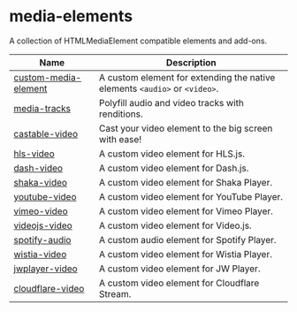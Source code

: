 # media-elements

A collection of HTMLMediaElement compatible elements and add-ons.

| Name                                                  | Description                                                                |
| ----------------------------------------------------- | -------------------------------------------------------------------------- |
| [custom-media-element](packages/custom-media-element) | A custom element for extending the native elements `<audio>` or `<video>`. |
| [media-tracks](packages/media-tracks)                 | Polyfill audio and video tracks with renditions.                           |
| [castable-video](packages/castable-video)             | Cast your video element to the big screen with ease!                       |
| [hls-video](packages/hls-video-element)               | A custom video element for HLS.js.                                         |
| [dash-video](packages/dash-video-element)             | A custom video element for Dash.js.                                        |
| [shaka-video](packages/shaka-video-element)           | A custom video element for Shaka Player.                                   |
| [youtube-video](packages/youtube-video-element)       | A custom video element for YouTube Player.                                 |
| [vimeo-video](packages/vimeo-video-element)           | A custom video element for Vimeo Player.                                   |
| [videojs-video](packages/videojs-video-element)       | A custom video element for Video.js.                                       |
| [spotify-audio](packages/spotify-audio-element)       | A custom audio element for Spotify Player.                                 |
| [wistia-video](packages/wistia-video-element)         | A custom video element for Wistia Player.                                  |
| [jwplayer-video](packages/jwplayer-video-element)     | A custom video element for JW Player.                                      |
| [cloudflare-video](packages/cloudflare-video-element) | A custom video element for Cloudflare Stream.                              |
